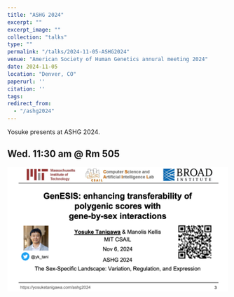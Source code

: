 ```yaml
---
title: "ASHG 2024"
excerpt: ""
excerpt_image: ""
collection: "talks"
type: ""
permalink: "/talks/2024-11-05-ASHG2024"
venue: "American Society of Human Genetics annural meeting 2024"
date: 2024-11-05
location: "Denver, CO"
paperurl: ''
citation: ''
tags:
redirect_from:
  - "/ashg2024"
---
```


Yosuke presents at ASHG 2024.


## Wed. 11:30 am @ Rm 505

![GenESIS: enhancing transferability of polygenic scores with gene-by-sex interactions](/files/2024/Tanigawa_GenESIS_v4.png)


